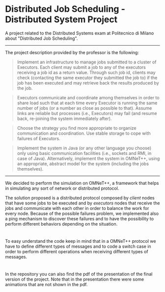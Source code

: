 # Distributed Job Scheduling - Distributed System Project
A project related to the Distributed Systems exam at Politecnico di Milano about "Distributed Job Scheduling". 
***
The project description provided by the professor is the following:

> Implement an infrastructure to manage jobs submitted to a cluster of Executors. Each client may submit a job to any of the executors receiving a job id as a return value. Through such job id, clients may check (contacting the same executor they submitted the job to) if the job has been executed and may retrieve back the results produced by the job.

> Executors communicate and coordinate among themselves in order to share load such that at each time every Executor is running the same number of jobs (or a number as close as possible to that). Assume links are reliable but processes (i.e., Executors) may fail (and resume back, re-joining the system immediately after).

> Choose the strategy you find more appropriate to organize communication and coordination. Use stable storage to cope with failures of Executors.

> Implement the system in Java (or any other language you choose) only using basic communication facilities (i.e., sockets and RMI, in case of Java). Alternatively, implement the system in OMNeT++, using an appropriate, abstract model for the system (including the jobs themselves).
***
We decided to perform the simulation on OMNeT++, a framework that helps in simulating any sort of network or distributed protocol.

The solution proposed is a distributed protocol composed by *client* nodes that have some jobs to be executed and by *executors* nodes that receive the jobs and communicate with each other in order to balance the work for every node. Because of the possible failures problem, we implemented also a ping mechanism to discover these failures and to have the possibility to perform different behaviors depending on the situation.

#
To easy understand the code keep in mind that in a OMNeT++ protocol we have to define different types of messages and to code a switch case in order to perform different operations when receiving different types of messages.

#
In the repository you can also find the pdf of the presentation of the final version of the project. Note that in the presentation there were some animations that are not shown in the pdf.